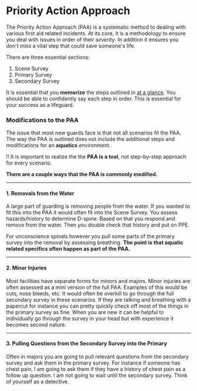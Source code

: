 # Priority Action Approach

The Priority Action Approach (PAA) is a systematic method to dealing with various first aid related incidents. At its core, it is a methodology to ensure you deal with issues in order of their *severity*. In addition it ensures you don't miss a vital step that could save someone's life. 

There are three essential sections:

1. Scene Survey
2. Primary Survey
3. Secondary Survey

It is essential that you **memorize** the steps outlined in [at a glance](at-a-glance). You should be able to confidently say each step in order. This is essential for your success as a lifeguard.

### **Modifications to the PAA**

The issue that most new guards face is that not all scenarios fit the PAA. The way the PAA is outlined does not include the additional steps and modifications for an **aquatics** environment.

‼️ It is important to realize the the **PAA is a tool**, not step-by-step approach for every scenario.

**There are a couple ways that the PAA is commonly modified.**

---

#### **1. Removals from the Water**

A large part of guarding is removing people from the water. If you wanted to fit this into the PAA it would often fit into the Scene Survey. You assess hazards/history to determine D-spine. Based on that you respond and remove from the water. Then you double check that history and put on PPE.

For unconscience spinals however you pull some parts of the primary survey into the removal by assessing breathing. **The point is that aquatic related specifics often happen as part of the PAA.**

---

#### **2. Minor Injuries**

Most facilities have separate forms for minors and majors. Minor injuries are often assessed as a mini version of the full PAA. Examples of this would be cuts, nose bleeds, etc. It would often be overkill to go through the full secondary survey in these scenarios. If they are talking and breathing with a papercut for instance you can pretty quickly check off most of the things in the primary survey as fine. When you are new it can be helpful to individually go through the survey in your head but with experience it becomes second nature. 

---

#### **3. Pulling Questions from the Secondary Survey into the Primary**

Often in majors you are going to pull relevant questions from the secondary survey and ask them in the primary survey. For instance if someone has chest pain, I am going to ask them if they have a history of chest pain as a follow up question. I am not going to wait until the secondary survey. Think of yourself as a detective. 